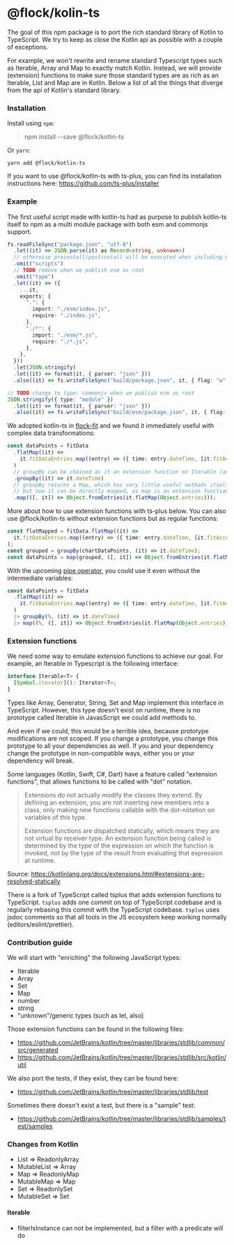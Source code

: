 # @flock/kolin-ts

The goal of this npm package is to port the rich standard library of Kotlin to TypeScript.
We try to keep as close the Kotlin api as possible with a couple of exceptions.

For example, we won't rewrite and rename standard Typescript types such as Iterable, Array and Map to exactly match Kotlin.
Instead, we will provide (extension) functions to make sure those standard types are as rich as an Iterable, List and Map are in Kotlin.
Below a list of all the things that diverge from the api of Kotlin's standard library.

### Installation

Install using `npm`:

> npm install --save @flock/kotlin-ts

Or `yarn`:

```
yarn add @flock/kotlin-ts
```

If you want to use @flock/kotlin-ts with ts-plus, you can find its installation instructions here: https://github.com/ts-plus/installer

### Example

The first useful script made with kotlin-ts had as purpose to publish kotlin-ts itself to npm as a multi module package with both esm and commonjs support.

```ts
fs.readFileSync("package.json", "utf-8")
  .let((it) => JSON.parse(it) as Record<string, unknown>)
  // otherwise preinstall/postinstall will be executed when including @flock/kotlin-ts in deps
  .omit("scripts")
  // TODO remove when we publish esm as root
  .omit("type")
  .let((it) => ({
    ...it,
    exports: {
      ".": {
        import: "./esm/index.js",
        require: "./index.js",
      },
      "./*": {
        import: "./esm/*.js",
        require: "./*.js",
      },
    },
  }))
  .let(JSON.stringify)
  .let((it) => format(it, { parser: "json" }))
  .also((it) => fs.writeFileSync("build/package.json", it, { flag: "w" }));

// TODO change to type: commonjs when we publish esm as root
JSON.stringify({ type: "module" })
  .let((it) => format(it, { parser: "json" }))
  .also((it) => fs.writeFileSync("build/esm/package.json", it, { flag: "w" }));
```

We adopted kotlin-ts in [flock-fit](https://github.com/flock-community/flock-fit) and we found it immediately useful with complex data transformations:

```ts
const dataPoints = fitData
  .flatMap((it) =>
    it.fitDataEntries.map((entry) => ({ time: entry.dateTime, [it.fitAccountId]: entry.stepsSinceMidnight }))
  )
  // groupBy can be chained as it an extension function on Iterable (and Array is an Iterable)
  .groupBy((it) => it.dateTime)
  // groupBy returns a Map, which has very little useful methods itself
  // but now it can be directly mapped, as map is an extension function on Iterable (and Map is an Iterable)
  .map(([, it]) => Object.fromEntries(it.flatMap(Object.entries)));
```

More about how to use extension functions with ts-plus below.
You can also use @flock/kotlin-ts without extension functions but as regular functions:

```ts
const flatMapped = fitData.flatMap((it) =>
  it.fitDataEntries.map((entry) => ({ time: entry.dateTime, [it.fitAccountId]: entry.stepsSinceMidnight }))
);
const grouped = groupBy(chartDataPoints, (it) => it.dateTime);
const dataPoints = map(grouped, ([, it]) => Object.fromEntries(it.flatMap(Object.entries)));
```

With the upcoming [pipe operator](https://github.com/tc39/proposal-pipeline-operator), you could use it even without the intermediate variables:

```ts
const dataPoints = fitData
  .flatMap((it) =>
    it.fitDataEntries.map((entry) => ({ time: entry.dateTime, [it.fitAccountId]: entry.stepsSinceMidnight }))
  )
  |> groupBy(%, (it) => it.dateTime)
  |> map((%, ([, it]) => Object.fromEntries(it.flatMap(Object.entries)))
```

### Extension functions

We need some way to emulate extension functions to achieve our goal. For example, an Iterable in Typescript is the following interface:

```ts
interface Iterable<T> {
  [Symbol.iterator](): Iterator<T>;
}
```

Types like Array, Generator, String, Set and Map implement this interface in TypeScript.
However, this type doesn't exist on runtime, there is no prototype called Iterable in JavasScript we could add methods to.

And even if we could, this would be a terrible idea, because prototype modifications are not scoped.
If you change a prototype, you change this prototype to all your dependencies as well.
If you and your dependency change the prototype in non-compatible ways, either you or your dependency will break.

Some languages (Kotlin, Swift, C#, Dart) have a feature called "extension functions", that allows functions to be called with "dot" notation.

> Extensions do not actually modify the classes they extend.
> By defining an extension, you are not inserting new members into a class, only making new functions callable with the dot-notation on variables of this type.
>
> Extension functions are dispatched statically, which means they are not virtual by receiver type.
> An extension function being called is determined by the type of the expression on which the function is invoked, not by the type of the result from evaluating that expression at runtime.

Source: https://kotlinlang.org/docs/extensions.html#extensions-are-resolved-statically

There is a fork of TypeScript called tsplus that adds extension functions to TypeScript. `tsplus` adds one commit on top of TypeScript codebase and is regularly rebasing this commit with the TypeScript codebase.
`tsplus` uses jsdoc comments so that all tools in the JS ecosystem keep working normally (editors/eslint/prettier).

### Contribution guide

We will start with "enriching" the following JavaScript types:

- Iterable
- Array
- Set
- Map
- number
- string
- "unknown"/generic types (such as let, also)

Those extension functions can be found in the following files:

- https://github.com/JetBrains/kotlin/tree/master/libraries/stdlib/common/src/generated
- https://github.com/JetBrains/kotlin/tree/master/libraries/stdlib/src/kotlin/util

We also port the tests, if they exist, they can be found here:

- https://github.com/JetBrains/kotlin/tree/master/libraries/stdlib/test

Sometimes there doesn't exist a test, but there is a "sample" test:

- https://github.com/JetBrains/kotlin/tree/master/libraries/stdlib/samples/test/samples

### Changes from Kotlin

- List => ReadonlyArray
- MutableList => Array
- Map => ReadonlyMap
- MutableMap => Map
- Set => ReadonlySet
- MutableSet => Set

#### Iterable

- filterIsInstance can not be implemented, but a filter with a predicate will do
